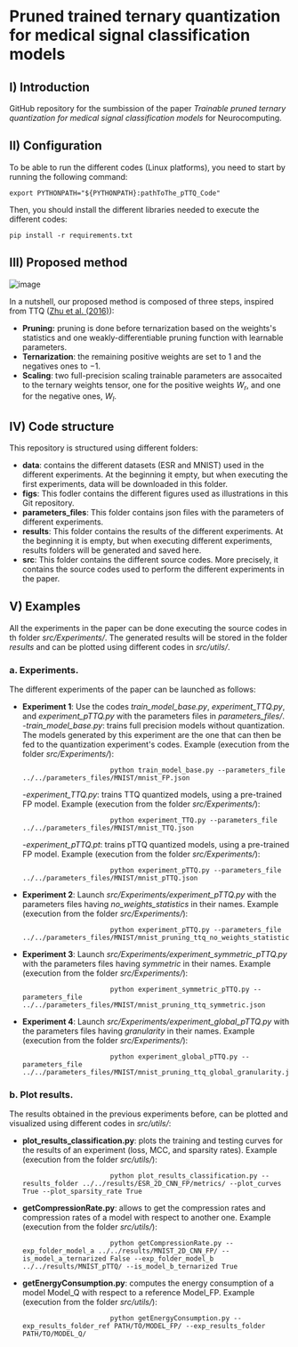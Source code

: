 # Pruned trained ternary quantization for medical signal classification models

## I) Introduction

GitHub repository for the sumbission of the paper *Trainable pruned ternary quantization for medical signal classification models* for Neurocomputing.

## II) Configuration

To be able to run the different codes (Linux platforms), you need to start by running the following command:

    export PYTHONPATH="${PYTHONPATH}:pathToThe_pTTQ_Code"

Then, you should install the different libraries needed to execute the different codes:

    pip install -r requirements.txt

## III) Proposed method

![image](https://github.com/pTTQSubmission/pTTQ/blob/main/figs/MethodOverview.jpg) 

In a nutshell, our proposed method is composed of three steps, inspired from TTQ ([Zhu et al. (2016)](https://arxiv.org/abs/1612.01064)):
- **Pruning:** pruning is done before ternarization based on the weights's statistics and one weakly-differentiable pruning function with learnable parameters.
- **Ternarization**: the remaining positive weights are set to $1$ and the negatives ones to $-1$.
- **Scaling**: two full-precision scaling trainable parameters are assocaited to the ternary weights tensor, one for the positive weights $W_r$, and one for the negative ones, $W_l$.

## IV) Code structure

This repository is structured using different folders:
- **data**: contains the different datasets (ESR and MNIST) used in the different experiments. At the beginning it empty, but when executing the first experiments, data will be downloaded in this folder.
- **figs**: This fodler contains the different figures used as illustrations in this Git repository.
- **parameters_files**: This folder contains json files with the parameters of different experiments.
- **results**: This folder contains the results of the different experiments. At the beginning it is empty, but when executing different experiments, results folders will be generated and saved here.
- **src**: This folder contains the different source codes. More precisely, it contains the source codes used to perform the different experiments in the paper. 

## V) Examples

All the experiments in the paper can be done executing the source codes in th folder *src/Experiments/*. The generated results will be stored in the folder *results* and can be plotted using different codes in *src/utils/*.

### a. Experiments.

The different experiments of the paper can be launched as follows:
- **Experiment 1**: Use the codes *train_model_base.py*, *experiment_TTQ.py*, and *experiment_pTTQ.py* with the parameters files in *parameters_files/*. 
    -*train_model_base.py*: trains full precision models without quantization. The models generated by this experiment are the one that can then be fed to the quantization experiment's codes. Example (execution from the folder *src/Experiments/*): 
    
                            python train_model_base.py --parameters_file ../../parameters_files/MNIST/mnist_FP.json
                            
    -*experiment_TTQ.py*: trains TTQ quantized models, using a pre-trained FP model. Example (execution from the folder *src/Experiments/*): 
    
                            python experiment_TTQ.py --parameters_file ../../parameters_files/MNIST/mnist_TTQ.json
                            
    -*experiment_pTTQ.pt*: trains pTTQ quantized models, using a pre-trained FP model. Example (execution from the folder *src/Experiments/*): 
    
                            python experiment_pTTQ.py --parameters_file ../../parameters_files/MNIST/mnist_pTTQ.json
                            
- **Experiment 2**: Launch *src/Experiments/experiment_pTTQ.py* with the parameters files having *no_weights_statistics* in their names. Example (execution from the folder *src/Experiments/*): 

                            python experiment_pTTQ.py --parameters_file ../../parameters_files/MNIST/mnist_pruning_ttq_no_weights_statistics.json
                            
- **Experiment 3**: Launch *src/Experiments/experiment_symmetric_pTTQ.py* with the parameters files having *symmetric* in their names. Example (execution from the folder *src/Experiments/*): 

                            python experiment_symmetric_pTTQ.py --parameters_file ../../parameters_files/MNIST/mnist_pruning_ttq_symmetric.json

- **Experiment 4**: Launch *src/Experiments/experiment_global_pTTQ.py* with the parameters files having *granularity* in their names. Example (execution from the folder *src/Experiments/*): 

                            python experiment_global_pTTQ.py --parameters_file ../../parameters_files/MNIST/mnist_pruning_ttq_global_granularity.json
    
### b. Plot results.

The results obtained in the previous experiments before, can be plotted and visualized using different codes in *src/utils/*:
- **plot_results_classification.py**: plots the training and testing curves for the results of an experiment (loss, MCC, and sparsity rates). Example (execution from the folder *src/utils/*):

                            python plot_results_classification.py --results_folder ../../results/ESR_2D_CNN_FP/metrics/ --plot_curves True --plot_sparsity_rate True

- **getCompressionRate.py**: allows to get the compression rates and compression rates of a model with respect to another one. Example (execution from the folder *src/utils/*):

                            python getCompressionRate.py --exp_folder_model_a ../../results/MNIST_2D_CNN_FP/ --is_model_a_ternarized False --exp_folder_model_b ../../results/MNIST_pTTQ/ --is_model_b_ternarized True

- **getEnergyConsumption.py**: computes the energy consumption of a model Model_Q with respect to a reference Model_FP. Example (execution from the folder *src/utils/*):

                            python getEnergyConsumption.py --exp_results_folder_ref PATH/TO/MODEL_FP/ --exp_results_folder PATH/TO/MODEL_Q/
